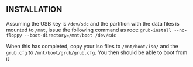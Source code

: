 INSTALLATION
---

Assuming the USB key is `/dev/sdc` and the partition with the data files is mounted to `/mnt`, issue the following command as root:
`grub-install --no-floppy --boot-directory=/mnt/boot /dev/sdc`

When this has completed, copy your iso files to `/mnt/boot/iso/` and the `grub.cfg` to `/mnt/boot/grub/grub.cfg`.
You then should be able to boot from it
